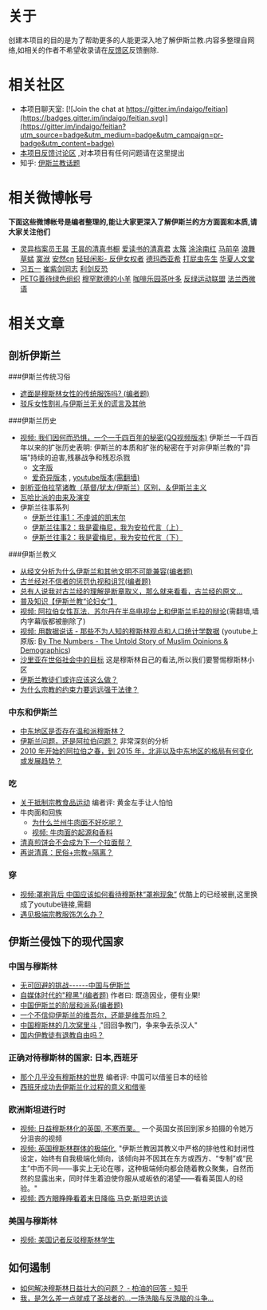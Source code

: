 # 关于
创建本项目的目的是为了帮助更多的人能更深入地了解伊斯兰教.内容多整理自网络,如相关的作者不希望收录请在[反馈区](https://github.com/indaigo/feitian/issues)反馈删除.

# 相关社区
* 本项目聊天室: [![Join the chat at https://gitter.im/indaigo/feitian](https://badges.gitter.im/indaigo/feitian.svg)](https://gitter.im/indaigo/feitian?utm_source=badge&utm_medium=badge&utm_campaign=pr-badge&utm_content=badge)
* [本项目反馈讨论区](https://github.com/indaigo/feitian/issues) ,对本项目有任何问题请在这里提出
* 知乎: [伊斯兰教话题](https://www.zhihu.com/topic/19557525/hot)

# 相关微博帐号
**下面这些微博帐号是编者整理的,能让大家更深入了解伊斯兰的方方面面和本质,请大家关注他们**

* [灵异档案员王昙](http://m.weibo.cn/u/2981083181) [王昙的清真书橱](http://m.weibo.cn/u/5676163189) [爱读书的清真君](http://m.weibo.cn/u/5970176831) [太簇](http://m.weibo.cn/u/1228151340)  [涂涂南红](http://m.weibo.cn/u/1431843524) [马前卒](http://m.weibo.cn/u/2001863161) [浪舞草蜢](http://m.weibo.cn/u/3945267902) [寞洑](http://m.weibo.cn/u/1242799883) [安然cn](http://m.weibo.cn/u/2042052593) [轻轻闲影-
](http://m.weibo.cn/u/3844773596) [反伊女权者](http://m.weibo.cn/u/5999366630) [德玛西亚希](http://m.weibo.cn/u/5214885391) [打屁虫先生](http://m.weibo.cn/u/5977473247?) [华夏人文堂](http://m.weibo.cn/u/5999716175)
* [习五一](http://m.weibo.cn/u/1442246695) [崔紫剑同志](http://m.weibo.cn/u/1657156945) [利剑反恐](http://m.weibo.cn/u/5183790186)
* [PETG善待绿色组织](http://m.weibo.cn/u/3138561560) [穆罕默德的小羊](http://m.weibo.cn/u/5765378903) [咖啡乐园茶叶多](http://m.weibo.cn/u/5880774972) [反绿运动联盟](http://m.weibo.cn/u/1360086840) [法兰西微语](http://m.weibo.cn/u/2335625480)

# 相关文章
## 剖析伊斯兰

###伊斯兰传统习俗
* [遮面是穆斯林女性的传统服饰吗? (编者题)](articles/zhihu/201505_zhemian_shi_chuantong_ma/main.md)
* [驳斥女性割礼与伊斯兰无关的谎言及其他](articles/weibo/201407_islam_and_geli/main.md)

###伊斯兰历史
* [视频: 我们因何而恐惧，一个一千四百年的秘密(QQ视频版本)](http://v.qq.com/x/page/y0316ixcy13.html) 伊斯兰一千四百年以来的扩张历史表明: 伊斯兰的本质和扩张的秘密在于对非伊斯兰教的"异端"持续的迫害,残暴战争和残忍杀戮
	* [文字版](articles/weixin/201602_why_we_so_fear_to_islam/main.md)
	* [爱奇异版本](http://www.iqiyi.com/w_19rrylp8kl.html) , [youtube版本(需翻墙)](https://www.youtube.com/watch?v=_xDODMbKYec)
* [剖析亚伯拉罕诸教（基督/犹太/伊斯兰）区别，＆伊斯兰主义](articles/weibo/201607_po_xi_ya_bo_la_han_zu_jiao/main.md)
* [瓦哈比派的由来及演变](articles/weibo/201503_wahhabi_history/main.md)
* 伊斯兰往事系列
	* [伊斯兰往事1：不虔诚的凯末尔](articles/weibo/201608_islam_history1/main.md)
	* [伊斯兰往事2：我是霍梅尼，我为安拉代言（上）](articles/weibo/201608_islam_history2/main.md)
	* [伊斯兰往事2：我是霍梅尼，我为安拉代言（下）](articles/weibo/201608_islam_history3/main.md)

###伊斯兰教义
* [从经文分析为什么伊斯兰和其他文明不可能兼容(编者题)](articles/zhihu/201607_jiaoyi_buneng_jianrong/main.md)
* [古兰经对不信者的惩罚仇视和诅咒(编者题)](articles/zhihu/201308_gulanjing_buxindao/main.md)
* [总有人说我对古兰经的理解是断章取义，那么就来看看，古兰经的原文…](articles/weibo/201606_gulanjing_lijie/main.md)
* [普及知识【伊斯兰教“论妇女”】](articles/weibo/201607_islam_and_womem/main.md)
* [视频: 阿拉伯女性瓦法．苏尔丹在半岛电视台上和伊斯兰毛拉的辩论](https://www.youtube.com/watch?v=9egF46Ht9T8)(需翻墙,墙内字幕版都被删除了)
* [视频: 用数据说话 - 那些不为人知的穆斯林观点和人口统计学数据](http://weibo.com/p/23044423a2d380b86a8d183ff0b6617f5a2c10) (youtube上原版: [By The Numbers - The Untold Story of Muslim Opinions & Demographics](https://www.youtube.com/watch?v=pSPvnFDDQHk))
* [沙里亚在世俗社会中的目标](articles/blog/201003_sharya_target/main.md) 这是穆斯林自己的看法,所以我们要警惕穆斯林小区
* [伊斯兰教徒们或许应该这么做？](articles/weibo/201605_muslin_should_do_this_way/main.md)
* [为什么宗教的约束力要远远强于法律？](articles/zhihu/201608_why_religion_constrain_more_than_law/main.md)

### 中东和伊斯兰
* [中东地区是否存在温和派穆斯林？](articles/weibo/201607_middle_east_moderate_muslim/main.md)
* [伊斯兰问题，还是阿拉伯问题？](articles/blog/201512_islam_or_arabic_problem/main.md) 非常深刻的分析
* [2010 年开始的阿拉伯之春，到 2015 年，北非以及中东地区的格局有何变化或发展趋势？](articles/zhihu/201502_middle_east_politics_analysing/main.md)

### 吃
* [关于抵制宗教食品运动](articles/weibo/201606_guan_yu_di_zhi/main.md) 编者评: 黄金左手让人怕怕
* 牛肉面和回族
	* [为什么兰州牛肉面不好吃呢？](articles/weibo/201605_lan_zhou_niu_rou_mian/main.md)
	* [视频: 牛肉面的起源和香料](http://v.youku.com/v_show/id_XMTY1Njk4NjE2MA==.html)
* [清真煎饼会不会成为下一个拉面帮？](articles/weibo/201608_qingzhen_jianbing/main.md)
* [再说清真：民俗+宗教=隔离？](articles/weibo/201607_qingzhen_minsu_zongjiao/main.md)

### 穿
* [视频:罩袍背后 中国应该如何看待穆斯林“罩袍现象”](https://www.youtube.com/watch?v=BEL7FcXK1Vc) 优酷上的已经被删,这里换成了youtube链接,需翻
* [遇见极端宗教服饰怎么办？](articles/weibo/201607_ji_duan_fu_shi/main.md)

## 伊斯兰侵蚀下的现代国家
### 中国与穆斯林
* [无可回避的挑战------中国与伊斯兰](articles/zhihu/201607_wu_ke_hui_bi_de_tiao_zhan/main.md)
* [自媒体时代的"穆黑"(编者题)](articles/zhihu/201607_nao_jin_ji_zhuan_wan_he_mu_hei/main.md) 作者曰: 既造因业，便有业果!
* [中国伊斯兰的阶层和派系(编者题)](articles/zhihu/201606_yisilan_jieceng_paixi/main.md)
* [一个不信仰伊斯兰的维吾尔，还能是维吾尔吗？](articles/weixin/201608_islam_and_uygur/main.md)
* [中国穆斯林的几次窝里斗](articles/weibo/201608_muslim_fight_internally/main.md) ,"回回争教门，争来争去杀汉人"
* [国内伊教徒有退教自由吗？](articles/weibo/201608_zhongguo_tuijiao/main.md)

### 正确对待穆斯林的国家: 日本,西班牙
* [那个几乎没有穆斯林的世界](articles/weixin/201607_japan_and_muslim/main.md) 编者评: 中国可以借鉴日本的经验
* [西班牙成功去伊斯兰化过程的意义和借鉴](articles/weibo/201607_spain_remove_yislam/main.md)

### 欧洲斯坦进行时
* [视频: 日益穆斯林化的英国, 不寒而栗。](http://m.weibo.cn/1410071074/E0wqC5TIw) 一个英国女孩回到家乡拍摄的令她万分沮丧的视频
* [视频: 英国穆斯林群体的极端化](http://weibo.com/p/230444212ed148ed875ece488f8447decc0a27), "伊斯兰教因其教义中严格的排他性和封闭性设定，始终有自我极端化倾向，该倾向并不因其在东方或西方、“专制”或“民主”中而不同——事实上无论在哪，这种极端倾向都会随着教众聚集，自然而然的显露出来，同时伴生着迫使你服从或皈依的渴望——看看英国人的经验。"
* [视频: 西方眼睁睁看着末日降临 马克·斯坦恩访谈](http://v.youku.com/v_show/id_XNjMxNzYyMTY4.html)

### 美国与穆斯林
* [视频: 美国记者反驳穆斯林学生](http://club.kdnet.net/dispbbs.asp?boardid=1&id=11753538)

## 如何遏制
* [如何解决穆斯林日益壮大的问题？ - 柏油的回答 - 知乎](articles/zhihu/201607_how_to_solve_muslim_problem/main.md)
* [我，是怎么差一点就成了圣战者的...一场洗脑与反洗脑的斗争...](articles/weibo/201608_shengzhanzhe/main.md)
